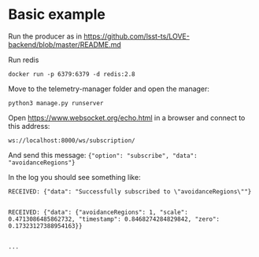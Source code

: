 # Basic example

Run the producer as in https://github.com/lsst-ts/LOVE-backend/blob/master/README.md

Run redis

```docker run -p 6379:6379 -d redis:2.8```

Move to the telemetry-manager folder and open the manager:

```
python3 manage.py runserver
```


Open  https://www.websocket.org/echo.html in a browser and connect to this address: 

```
ws://localhost:8000/ws/subscription/
```

And send this message:
`{"option": "subscribe", "data": "avoidanceRegions"}`

In the log you should see something like:

```
RECEIVED: {"data": "Successfully subscribed to \"avoidanceRegions\""}


RECEIVED: {"data": {"avoidanceRegions": 1, "scale": 0.4713086485862732, "timestamp": 0.8468274284829842, "zero": 0.17323127388954163}}


...
```